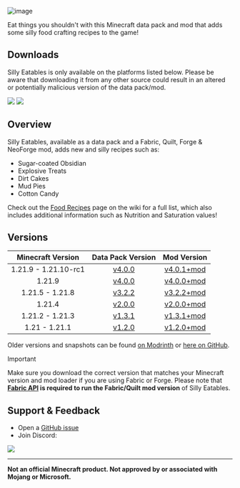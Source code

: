 ![image](https://i.postimg.cc/jdshMGy3/Banner.png)

Eat things you shouldn't with this Minecraft data pack and mod that adds some silly food crafting recipes to the game!

## Downloads

Silly Eatables is only available on the platforms listed below. Please be aware that downloading it from any other source could result in an altered or potentially malicious version of the data pack/mod.

[![](https://img.shields.io/modrinth/dt/AMZruzFM?label=Modrinth&style=for-the-badge&color=00AF5C&logo=modrinth)](https://modrinth.com/datapack/silly-eatables/)
[![](https://img.shields.io/spiget/downloads/116362?label=SpigotMC&style=for-the-badge&color=ED8106&logo=spigotmc)](https://www.spigotmc.org/resources/silly-eatables.116362/)

## Overview

Silly Eatables, available as a data pack and a Fabric, Quilt, Forge & NeoForge mod, adds new and silly recipes such as:

* Sugar-coated Obsidian
* Explosive Treats
* Dirt Cakes
* Mud Pies
* Cotton Candy

Check out the [Food Recipes](https://github.com/Classics-Craftworks/Silly-Eatables/wiki/Food-Recipes) page on the wiki for a full list, which also includes additional information such as Nutrition and Saturation values!

## Versions

| Minecraft Version | Data Pack Version | Mod Version |
| :--: | :--: | :--: |
| 1.21.9 - 1.21.10-rc1 | [v4.0.0](https://modrinth.com/datapack/silly-eatables/version/v4.0.0) | [v4.0.1+mod](https://modrinth.com/datapack/silly-eatables/version/v4.0.1+mod) |
| 1.21.9 | [v4.0.0](https://modrinth.com/datapack/silly-eatables/version/v4.0.0) | [v4.0.0+mod](https://modrinth.com/datapack/silly-eatables/version/v4.0.0+mod) |
| 1.21.5 - 1.21.8 | [v3.2.2](https://modrinth.com/datapack/silly-eatables/version/v3.2.2) | [v3.2.2+mod](https://modrinth.com/datapack/silly-eatables/version/v3.2.2+mod) |
| 1.21.4 | [v2.0.0](https://modrinth.com/datapack/silly-eatables/version/v2.0.0) | [v2.0.0+mod](https://modrinth.com/datapack/silly-eatables/version/v2.0.0+mod) |
| 1.21.2 - 1.21.3 | [v1.3.1](https://modrinth.com/datapack/silly-eatables/version/v1.3.1) | [v1.3.1+mod](https://modrinth.com/datapack/silly-eatables/version/v1.3.1+mod) |
| 1.21 - 1.21.1 | [v1.2.0](https://modrinth.com/datapack/silly-eatables/version/v1.2.0) | [v1.2.0+mod](https://modrinth.com/datapack/silly-eatables/version/v1.2.0+mod) |

Older versions and snapshots can be found [on Modrinth](https://modrinth.com/datapack/silly-eatables/versions) or [here on GitHub](https://github.com/Classics-Craftworks/Silly-Eatables/wiki/Versions).

> [!IMPORTANT]
> Make sure you download the correct version that matches your Minecraft version and mod loader if you are using Fabric or Forge. Please note that **[Fabric API](https://modrinth.com/mod/fabric-api) is required to run the Fabric/Quilt mod version** of Silly Eatables.

## Support & Feedback
* Open a [GitHub issue](https://github.com/Classics-Craftworks/Silly-Eatables/issues/new/choose)
* Join Discord:

[![](https://img.shields.io/discord/1107084025442607206?label=Discord&style=for-the-badge&color=5865F2&logo=discord)](https://discord.gg/vZJSDjPcmu)

***

**Not an official Minecraft product. Not approved by or associated with Mojang or Microsoft.**
